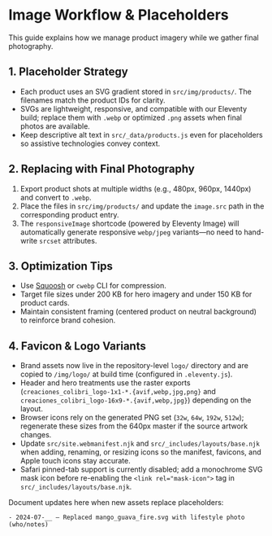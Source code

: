 # Image Workflow & Placeholders

This guide explains how we manage product imagery while we gather final photography.

## 1. Placeholder Strategy

- Each product uses an SVG gradient stored in `src/img/products/`. The filenames match the product IDs for clarity.
- SVGs are lightweight, responsive, and compatible with our Eleventy build; replace them with `.webp` or optimized `.png` assets when final photos are available.
- Keep descriptive alt text in `src/_data/products.js` even for placeholders so assistive technologies convey context.

## 2. Replacing with Final Photography

1. Export product shots at multiple widths (e.g., 480px, 960px, 1440px) and convert to `.webp`.
2. Place the files in `src/img/products/` and update the `image.src` path in the corresponding product entry.
3. The `responsiveImage` shortcode (powered by Eleventy Image) will automatically generate responsive `webp/jpeg` variants—no need to hand-write `srcset` attributes.

## 3. Optimization Tips

- Use [Squoosh](https://squoosh.app/) or `cwebp` CLI for compression.
- Target file sizes under 200 KB for hero imagery and under 150 KB for product cards.
- Maintain consistent framing (centered product on neutral background) to reinforce brand cohesion.

## 4. Favicon & Logo Variants

- Brand assets now live in the repository-level `logo/` directory and are copied to `/img/logo/` at build time (configured in `.eleventy.js`).
- Header and hero treatments use the raster exports (`creaciones_colibri_logo-1x1-*.{avif,webp,jpg,png}` and `creaciones_colibri_logo-16x9-*.{avif,webp,jpg}`) depending on the layout.
- Browser icons rely on the generated PNG set (`32w`, `64w`, `192w`, `512w`); regenerate these sizes from the 640px master if the source artwork changes.
- Update `src/site.webmanifest.njk` and `src/_includes/layouts/base.njk` when adding, renaming, or resizing icons so the manifest, favicons, and Apple touch icons stay accurate.
- Safari pinned-tab support is currently disabled; add a monochrome SVG mask icon before re-enabling the `<link rel="mask-icon">` tag in `src/_includes/layouts/base.njk`.

Document updates here when new assets replace placeholders:

```
- 2024-07-__ – Replaced mango_guava_fire.svg with lifestyle photo (who/notes)
```
